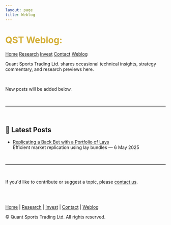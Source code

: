 ```yaml
---
layout: page
title: Weblog
---
```


<div class="flex flex-wrap items-center justify-between mb-8">
  <h1 class="text-4xl font-bold" style="color: #D4AF37;">QST Weblog:</h1>
  <div class="flex flex-wrap justify-end gap-4 mt-4 sm:mt-0">
    <a href="/" class="button-link">Home</a>
    <a href="/research" class="button-link">Research</a>
    <a href="/investors" class="button-link">Invest</a>
    <a href="/contact" class="button-link">Contact</a>
    <a href="/weblog" class="button-link">Weblog</a>
  </div>
</div>

Quant Sports Trading Ltd. shares occasional technical insights, strategy commentary, and research previews here.

<br>

New posts will be added below.

<br>

---

<br>

## 📝 Latest Posts

<ul class="mt-6 mb-10">
  <li>
    <a href="./replicating-a-back-bet-with-a-portfolio-of-lays" class="text-blue-400 hover:underline font-semibold">
      Replicating a Back Bet with a Portfolio of Lays
    </a><br>
    <span class="text-sm text-gray-400">
      Efficient market replication using lay bundles — 6 May 2025
    </span>
  </li>
</ul>

<br>

---

<br>

If you'd like to contribute or suggest a topic, please [contact us](/contact).

<br><br>

<div class="text-center text-sm text-gray-400 mt-8">
  <p>
    <a href="/" class="hover:underline">Home</a> |
    <a href="/research" class="hover:underline">Research</a> |
    <a href="/investors" class="hover:underline">Invest</a> |
    <a href="/contact" class="hover:underline">Contact</a> |
    <a href="/weblog" class="hover:underline">Weblog</a>
  </p>
  <p class="mt-4">&copy; Quant Sports Trading Ltd. All rights reserved.</p>
</div>
